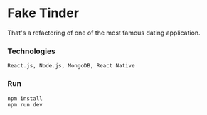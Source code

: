 # Fake Tinder
That's a refactoring of one of the most famous dating application.

### Technologies

```React.js, Node.js, MongoDB, React Native```

### Run

```
npm install
npm run dev
```
